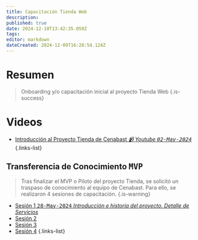 ```yaml
---
title: Capacitación Tienda Web
description: 
published: true
date: 2024-12-10T13:42:35.050Z
tags: 
editor: markdown
dateCreated: 2024-12-09T16:28:54.124Z
---
```


# Resumen
> Onboarding y/o capacitación inicial al proyecto Tienda Web
{.is-success}


# Videos

- [Introducción al Proyecto Tienda de Cenabast *📹 Youtube <kbd>02-May-2024</kbd>*](https://youtu.be/nvYJF4wIX7k)
{.links-list}

## Transferencia de Conocimiento <kbd>MVP</kbd>

> Tras finalizar el MVP o Piloto del proyecto Tienda, se solicitó un traspaso de conocimiento al equipo de Cenabast. Para ello, se realizaron 4 sesiones de capacitación.
{.is-warning}

- [Sesión 1 <kbd>28-May-2024</kbd> *Introducción e historia del proyecto. Detalle de Servicios*](https://youtu.be/bBV8UhZrVDU)
- [Sesión 2](https://youtu.be/bBV8UhZrVDU)
- [Sesión 3](https://youtu.be/bBV8UhZrVDU)
- [Sesión 4](https://youtu.be/bBV8UhZrVDU)
{.links-list}